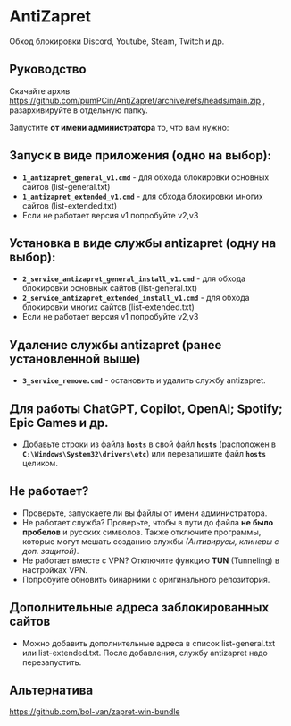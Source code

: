 # AntiZapret
Обход блокировки Discord, Youtube, Steam, Twitch и др.

## Руководство
Скачайте архив https://github.com/pumPCin/AntiZapret/archive/refs/heads/main.zip , разархивируйте в отдельную папку.

Запустите **от имени администратора** то, что вам нужно:

## Запуск в виде приложения (одно на выбор):
- **`1_antizapret_general_v1.cmd`** - для обхода блокировки основных сайтов (list-general.txt)
- **`1_antizapret_extended_v1.cmd`** - для обхода блокировки многих сайтов (list-extended.txt)
- Если не работает версия v1 попробуйте v2,v3

## Установка в виде службы antizapret (одну на выбор):
- **`2_service_antizapret_general_install_v1.cmd`** - для обхода блокировки основных сайтов (list-general.txt)
- **`2_service_antizapret_extended_install_v1.cmd`** - для обхода блокировки многих сайтов (list-extended.txt)
- Если не работает версия v1 попробуйте v2,v3

## Удаление службы antizapret (ранее установленной выше)
- **`3_service_remove.cmd`** - остановить и удалить службу antizapret.

## Для работы ChatGPT, Copilot, OpenAI; Spotify; Epic Games и др.
- Добавьте строки из файла **`hosts`** в свой файл **`hosts`** (расположен в **`C:\Windows\System32\drivers\etc`**) или перезапишите файл **`hosts`** целиком.

## Не работает?
- Проверьте, запускаете ли вы файлы от имени администратора.
- Не работает служба? Проверьте, чтобы в пути до файла **не было пробелов** и русских символов. Также отключите программы, которые могут мешать созданию службы *(Антивирусы, клинеры с доп. защитой)*.
- Не работает вместе с VPN? Отключите функцию **TUN** (Tunneling) в настройках VPN.
- Попробуйте обновить бинарники с оригинального репозитория.

## Дополнительные адреса заблокированных сайтов
- Можно добавить дополнительные адреса в список list-general.txt или list-extended.txt. После добавления, службу antizapret надо перезапустить.

## Альтернатива
https://github.com/bol-van/zapret-win-bundle
